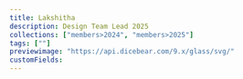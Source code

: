 ```yaml
---
title: Lakshitha
description: Design Team Lead 2025
collections: ["members>2024", "members>2025"]
tags: [""]
previewimage: "https://api.dicebear.com/9.x/glass/svg/"
customFields:
---
```

